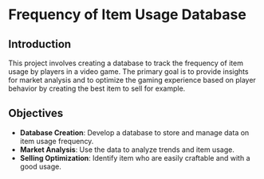 # Frequency of Item Usage Database

## Introduction
This project involves creating a database to track the frequency of item usage by players in a video game. The primary goal is to provide insights for market analysis and to optimize the gaming experience based on player behavior by creating the best item to sell for example.

## Objectives
- **Database Creation**: Develop a database to store and manage data on item usage frequency.
- **Market Analysis**: Use the data to analyze trends and item usage.
- **Selling Optimization**: Identify item who are easily craftable and with a good usage.

